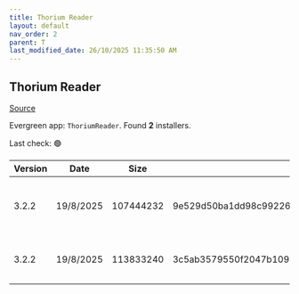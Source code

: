 ```yaml
---
title: Thorium Reader
layout: default
nav_order: 2
parent: T
last_modified_date: 26/10/2025 11:35:50 AM
---
```


## Thorium Reader

[Source](https://www.edrlab.org/software/thorium-reader/)

Evergreen app: `ThoriumReader`. Found **2** installers.

Last check: 🟢

| Version | Date      | Size      | Sha256                                                           | Architecture | InstallerType | Type | URI                                                                                                                                                                                                |
| ------- | --------- | --------- | ---------------------------------------------------------------- | ------------ | ------------- | ---- | -------------------------------------------------------------------------------------------------------------------------------------------------------------------------------------------------- |
| 3.2.2   | 19/8/2025 | 107444232 | 9e529d50ba1dd98c99226afa44b48eeb308001ef59815bbf86b31c8e805f609c | ARM64        | Default       | exe  | [https://github.com/edrlab/thorium-reader/releases/download/v3.2.2/Thorium.Setup.3.2.2-arm64.exe](https://github.com/edrlab/thorium-reader/releases/download/v3.2.2/Thorium.Setup.3.2.2-arm64.exe) |
| 3.2.2   | 19/8/2025 | 113833240 | 3c5ab3579550f2047b109ce27cfce8f3a3261bdf70a4bb86f63b16ee0821660d | x86          | Default       | exe  | [https://github.com/edrlab/thorium-reader/releases/download/v3.2.2/Thorium.Setup.3.2.2.exe](https://github.com/edrlab/thorium-reader/releases/download/v3.2.2/Thorium.Setup.3.2.2.exe)             |
